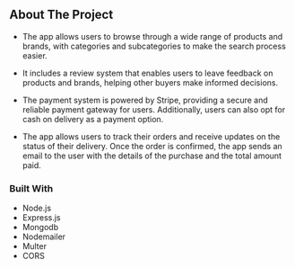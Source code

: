 ## About The Project
* The app allows users to browse through a wide range of products and brands, with categories and subcategories to make the search process easier.

* It includes a review system that enables users to leave feedback on products and brands, helping other buyers make informed decisions.

* The payment system is powered by Stripe, providing a secure and reliable payment gateway for users. Additionally, users can also opt for cash on delivery as a payment option.

* The app allows users to track their orders and receive updates on the status of their delivery. Once the order is confirmed, the app sends an email to the user with the details of the purchase and the total amount paid.


### Built With
* Node.js
* Express.js
* Mongodb
* Nodemailer
* Multer
* CORS
  
